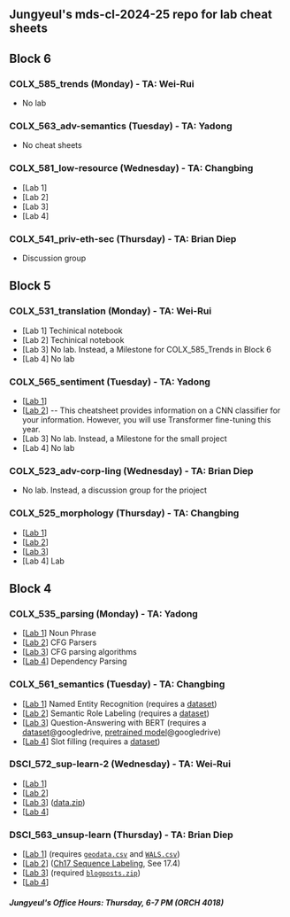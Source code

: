 ## Jungyeul's mds-cl-2024-25 repo for lab cheat sheets

## Block 6
### COLX_585_trends (Monday) - TA: Wei-Rui
* No lab 

### COLX_563_adv-semantics (Tuesday)  - TA: Yadong
* No cheat sheets

### COLX_581_low-resource (Wednesday) - TA: Changbing
* [Lab 1]
* [Lab 2]
* [Lab 3] 
* [Lab 4] 

### COLX_541_priv-eth-sec (Thursday)  - TA: Brian Diep
* Discussion group


## Block 5
### COLX_531_translation (Monday) - TA: Wei-Rui
* [Lab 1] Techinical notebook 
* [Lab 2] Techinical notebook 
* [Lab 3] No lab. Instead, a Milestone for COLX_585_Trends in Block 6
* [Lab 4] No lab 

### COLX_565_sentiment (Tuesday)  - TA: Yadong
* [[Lab 1](./block5/COLX_565_sentiment_lab1.ipynb)]
* [[Lab 2](./block5/COLX_565_sentiment_lab2.ipynb)] -- This cheatsheet provides information on a CNN classifier for your information. However, you will use Transformer fine-tuning this year.
* [Lab 3] No lab. Instead, a Milestone for the small project 
* [Lab 4] No lab

### COLX_523_adv-corp-ling (Wednesday) - TA: Brian Diep
* No lab. Instead, a discussion group for the prioject


### COLX_525_morphology (Thursday)  - TA: Changbing
* [[Lab 1](./block5/COLX_525_morphology_lab1.ipynb)]
* [[Lab 2](./block5/COLX_525_morphology_lab2.ipynb)]
* [[Lab 3](./block5/COLX_525_morphology_lab3.ipynb)]
* [Lab 4] Lab


## Block 4
### COLX_535_parsing (Monday) - TA: Yadong
* [[Lab 1](./block4/COLX_535_parsing_lab1.ipynb)] Noun Phrase
* [[Lab 2](./block4/COLX_535_parsing_lab2.ipynb)] CFG Parsers
* [[Lab 3](./block4/COLX_535_parsing_lab3.ipynb)] CFG parsing algorithms
* [[Lab 4](./block4/COLX_535_parsing_lab4.ipynb)] Dependency Parsing
  
### COLX_561_semantics (Tuesday) - TA: Changbing
* [[Lab 1](block4/COLX_561_semantics_lab1.ipynb)] Named Entity Recognition (requires a [dataset](block4/COLX_561_semantics_lab1.zip))
* [[Lab 2](block4/COLX_561_semantics_lab2.ipynb)] Semantic Role Labeling (requires a [dataset](block4/COLX_561_semantics_lab2.zip))
* [[Lab 3](block4/COLX_561_semantics_lab3.ipynb)] Question-Answering with BERT (requires a [dataset](https://drive.google.com/file/d/1jAXaGLyCllMoa6suFiZro4cuWf0Mnx9G/view?usp=sharing)@googledrive, [pretrained model](https://drive.google.com/file/d/1wm7NuOsEUGBti735aRyW6FG-lS4NMe7x/view?usp=share_link)@googledrive)
* [[Lab 4](block4/COLX_561_semantics_lab4.ipynb)] Slot filling (requires a [dataset](block4/COLX_561_semantics_lab4.zip))
  
### DSCI_572_sup-learn-2 (Wednesday) - TA: Wei-Rui
* [[Lab 1](block4/DSCI_572_sup-learn-2_lab1.ipynb)]
* [[Lab 2](block4/DSCI_572_sup-learn-2_lab2.ipynb)]
* [[Lab 3](block4/DSCI_572_sup-learn-2_lab3.ipynb)] ([data.zip](https://github.ubc.ca/MDS-CL-2024-25/DSCI_572_sup-learn-2_students/blob/master/blank_labs/Lab3/data.zip)) 
* [[Lab 4](block4/DSCI_572_sup-learn-2_lab4.ipynb)]

### DSCI_563_unsup-learn (Thursday) - TA: Brian Diep
* [[Lab 1](block4/DSCI_563_unsup_lab1.ipynb)] (requires [`geodata.csv`](block4/geodata.csv) and [`WALS.csv`](block4/WALS.csv))
* [[Lab 2](block4/DSCI_563_unsup_lab2.ipynb)] ([Ch17 Sequence Labeling](https://web.stanford.edu/~jurafsky/slp3/17.pdf), See 17.4)
* [[Lab 3](block4/DSCI_563_unsup_lab3.ipynb)] (required  [`blogposts.zip`](https://github.com/jungyeul/mds-cl-2024-25/raw/refs/heads/main/block4/blogposts.zip))
* [[Lab 4](block4/DSCI_563_unsup_lab4.ipynb)]

##### Jungyeul's Office Hours: Thursday, 6-7 PM (ORCH 4018)

